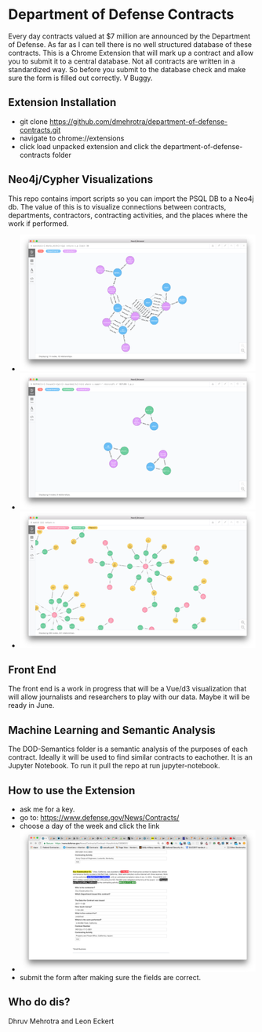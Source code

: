 # Department of Defense Contracts

Every day contracts valued at $7 million are announced by the Department of Defense. As far as I can tell there is no well structured database of these contracts. This is a Chrome Extension that will mark up a contract and allow you to submit it to a central database. Not all contracts are written in a standardized way. So before you submit to the database check and make sure the form is filled out correctly.   V Buggy.

## Extension Installation
  - git clone https://github.com/dmehrotra/department-of-defense-contracts.git 
  - navigate to chrome://extensions
  - click load unpacked extension and click the department-of-defense-contracts folder

## Neo4j/Cypher Visualizations

This repo contains import scripts so you can import the PSQL DB to a Neo4j db.  The value of this is to visualize connections between contracts, departments, contractors, contracting activities, and the places where the work if performed. 

- ![You should see something like this](./1.png "Logo Title Text 1")
- ![You should see something like this](./2.png "Logo Title Text 1")
- ![You should see something like this](./3.png "Logo Title Text 1")

## Front End

The front end is a work in progress that will be a Vue/d3 visualization that will allow journalists and researchers to play with our data.  Maybe it will be ready in June.

## Machine Learning and Semantic Analysis 

The DOD-Semantics folder is a semantic analysis of the purposes of each contract.  Ideally it will be used to find similar contracts to eachother. It is an Jupyter Notebook.  To run it pull the repo at run jupyter-notebook. 

## How to use the Extension
   - ask me for a key.  
   - go to: https://www.defense.gov/News/Contracts/
   - choose a day of the week and click the link
   - ![You should see something like this](./ext.png "Logo Title Text 1")
   - submit the form after making sure the fields are correct. 

## Who do dis?

Dhruv Mehrotra and Leon Eckert

